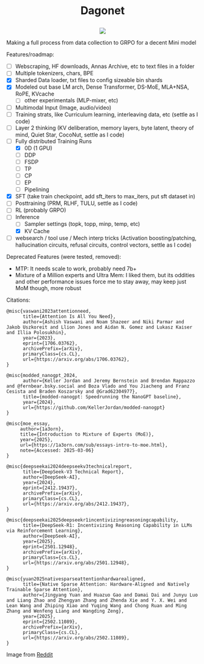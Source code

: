 # <p align=center>Dagonet</p>

<p align="center">
<img align="center" src="https://github.com/user-attachments/assets/573129ff-909c-4749-af5d-520e351990cb">
</p>

Making a full process from data collection to GRPO for a decent Mini model

Features/roadmap:

 - [ ] Webscraping, HF downloads, Annas Archive, etc to text files in a folder
 - [ ] Multiple tokenizers, chars, BPE
 - [x] Sharded Data loader, txt files to config sizeable bin shards
 - [x] Modeled out base LM arch, Dense Transformer, DS-MoE, MLA+NSA, RoPE, KVcache
   - [ ] other experimentals (MLP-mixer, etc)
 - [ ] Multimodal Input (Image, audio/video)
 - [ ] Training strats, like Curriculum learning, interleaving data, etc (settle as I code)
 - [ ] Layer 2 thinking (KV deliberation, memory layers, byte latent, theory of mind, Quiet Star, CocoNut, settle as I code)
 - [ ] Fully distributed Training Runs
   - [x] 0D (1 GPU)
   - [ ] DDP
   - [ ] FSDP
   - [ ] TP
   - [ ] CP
   - [ ] EP
   - [ ] Pipelining
 - [x] SFT (take train checkpoint, add sft_iters to max_iters, put sft dataset in)
 - [ ] Posttraining (PRM, RLHF, TULU, settle as I code)
 - [ ] RL (probably GRPO)
 - [ ] Inference
   - [ ] Sampler settings (topk, topp, minp, temp, etc)
   - [x] KV Cache
 - [ ] websearch / tool use / Mech interp tricks (Activation boosting/patching, hallucination circuits, refusal circuits, control vectors, settle as I code) 

Deprecated Features (were tested, removed):

 - MTP: It needs scale to work, probably need 7b+
 - Mixture of a Million experts and Ultra Mem: I liked them, but its oddities and other performance issues force me to stay away, may keep just MoM though, more robust

Citations:

```
@misc{vaswani2023attentionneed,
      title={Attention Is All You Need}, 
      author={Ashish Vaswani and Noam Shazeer and Niki Parmar and Jakob Uszkoreit and Llion Jones and Aidan N. Gomez and Lukasz Kaiser and Illia Polosukhin},
      year={2023},
      eprint={1706.03762},
      archivePrefix={arXiv},
      primaryClass={cs.CL},
      url={https://arxiv.org/abs/1706.03762}, 
}

@misc{modded_nanogpt_2024,
      author={Keller Jordan and Jeremy Bernstein and Brendan Rappazzo and @fernbear.bsky.social and Boza Vlado and You Jiacheng and Franz Cesista and Braden Koszarsky and @Grad62304977},
      title={modded-nanogpt: Speedrunning the NanoGPT baseline},
      year={2024},
      url={https://github.com/KellerJordan/modded-nanogpt}
}

@misc{moe_essay,
     author={1a3orn},
     title={Introduction to Mixture of Experts (MoE)},
     year={2025},
     url={https://1a3orn.com/sub/essays-intro-to-moe.html},
     note={Accessed: 2025-03-06}
}

@misc{deepseekai2024deepseekv3technicalreport,
      title={DeepSeek-V3 Technical Report}, 
      author={DeepSeek-AI},
      year={2024},
      eprint={2412.19437},
      archivePrefix={arXiv},
      primaryClass={cs.CL},
      url={https://arxiv.org/abs/2412.19437}, 
}

@misc{deepseekai2025deepseekr1incentivizingreasoningcapability,
      title={DeepSeek-R1: Incentivizing Reasoning Capability in LLMs via Reinforcement Learning}, 
      author={DeepSeek-AI},
      year={2025},
      eprint={2501.12948},
      archivePrefix={arXiv},
      primaryClass={cs.CL},
      url={https://arxiv.org/abs/2501.12948}, 
}

@misc{yuan2025nativesparseattentionhardwarealigned,
      title={Native Sparse Attention: Hardware-Aligned and Natively Trainable Sparse Attention}, 
      author={Jingyang Yuan and Huazuo Gao and Damai Dai and Junyu Luo and Liang Zhao and Zhengyan Zhang and Zhenda Xie and Y. X. Wei and Lean Wang and Zhiping Xiao and Yuqing Wang and Chong Ruan and Ming Zhang and Wenfeng Liang and Wangding Zeng},
      year={2025},
      eprint={2502.11089},
      archivePrefix={arXiv},
      primaryClass={cs.CL},
      url={https://arxiv.org/abs/2502.11089}, 
}
```

Image from [Reddit](https://www.reddit.com/r/balatro/comments/1cuv4sa/what_if_there_were_more_than_5_legendary_jokers/)
